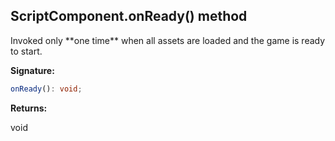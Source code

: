 
## ScriptComponent.onReady() method

Invoked only \*\*one time\*\* when all assets are loaded and the game is ready to start.

**Signature:**

```typescript
onReady(): void;
```
**Returns:**

void

